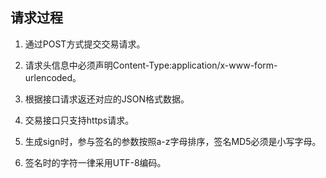 ## 请求过程

1. 通过POST方式提交交易请求。

2. 请求头信息中必须声明Content-Type:application/x-www-form-urlencoded。

3. 根据接口请求返还对应的JSON格式数据。

4. 交易接口只支持https请求。

5. 生成sign时，参与签名的参数按照a-z字母排序，签名MD5必须是小写字母。

6. 签名时的字符一律采用UTF-8编码。
